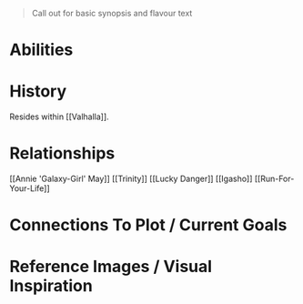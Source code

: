 > Call out for basic synopsis and flavour text

# Abilities

# History

Resides within [[Valhalla]].
# Relationships
[[Annie 'Galaxy-Girl' May]]
[[Trinity]]
[[Lucky Danger]]
[[Igasho]]
[[Run-For-Your-Life]]

# Connections To Plot / Current Goals

# Reference Images / Visual Inspiration
